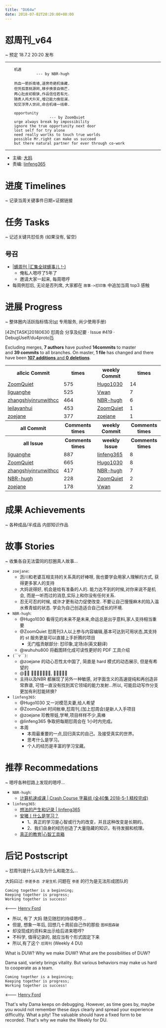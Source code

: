 ```yaml
---
title: "DU64w"
date: 2018-07-02T20:20:00+08:00
---
```


# 怼周刊\_v64
\~ 预定 18.7.2 20:20 发布

---- 
	    机遇
	              --- by NBR-hugh
	
	    热血一箭折南墙,道旁奇葩机锋藏.
	    但凭孤意桃源罔,移步换景自微芒.
	    两心肚皮初极狭,作品信任若有光.
	    随贵人鸡犬升天,增己能力挽狂澜.
	    知交浮萍人世间,命合机缘一线牵.
	
	    opportunity
	                    --- by ZoomQuiet
	    urge always break by impossibility
	    ignore the true opportunity next door
	    lost self for try alone
	    need really worlks to touch true worlds
	    possible Mr.right can make us succeed
	    but there natural partner for ever through co-work

---- 

- 主编: [大妈][1]
- 责编: [linfeng365][2]


# 进度 Timelines
\~ 记录当周关键事件日期+证据链接


# 任务 Tasks
\~ 记述关键共怼任务 (如果没有, 留空)

## 号召

- [|蠎周刊 |汇集全球蠎事儿 !-)][3]
	+ 俺私人嗯哼了5年了
	+ 邀请大家一起来, 每周嗯哼
- 每周例怼后, 无论是否列席, 大家都在 `故事->怼印象` 中追加当周 top3 感触



# 进展 Progress
\~ 整体圈内活跃指标情况([st][4] 专用服务, 尚少使用手册)


[42h\[TASK]20180630 怼周会 分享及纪要 · Issue #419 · DebugUself/du4proto][5]


Excluding merges, **7 authors** have pushed **14commits** to master and **39 commits** to all branches. On master, **1 file** has changed and there have been [**107** **additions** and **0** **deletions**][6].


<table><tr><th>allcic Commit</th><th>times</th><th>weekly Commit</th><th>times</th></tr><tr><td><a href='http://github.com/ZoomQuiet'>ZoomQuiet</a></td><td>575</td><td><a href='http://github.com/Hugo1030'>Hugo1030</a></td><td>14</td><tr><td><a href='http://github.com/liguanghe'>liguanghe</a></td><td>525</td><td><a href='http://github.com/Vwan'>Vwan</a></td><td>7</td><tr><td><a href='http://github.com/zhangshiyinrunwithcc'>zhangshiyinrunwithcc</a></td><td>464</td><td><a href='http://github.com/NBR-hugh'>NBR-hugh</a></td><td>6</td><tr><td><a href='http://github.com/leilayanhui'>leilayanhui</a></td><td>453</td><td><a href='http://github.com/ZoomQuiet'>ZoomQuiet</a></td><td>1</td><tr><td><a href='http://github.com/zoejane'>zoejane</a></td><td>377</td><td><a href='http://github.com/zoejane'>zoejane</a></td><td>1</td><tr><th>all Commit</th><th>Comments times</th><th>weekly Commit</th><th>Comments times</th></tr><tr><th>all Issue</th><th>Comments times</th><th>weekly Issue</th><th>Comments times</th></tr><tr><td><a href='http://github.com/liguanghe'>liguanghe</a></td><td>887</td><td><a href='http://github.com/linfeng365'>linfeng365</a></td><td>8</td><tr><td><a href='http://github.com/ZoomQuiet'>ZoomQuiet</a></td><td>665</td><td><a href='http://github.com/Hugo1030'>Hugo1030</a></td><td>8</td><tr><td><a href='http://github.com/zhangshiyinrunwithcc'>zhangshiyinrunwithcc</a></td><td>417</td><td><a href='http://github.com/NBR-hugh'>NBR-hugh</a></td><td>7</td><tr><td><a href='http://github.com/NBR-hugh'>NBR-hugh</a></td><td>228</td><td><a href='http://github.com/ZoomQuiet'>ZoomQuiet</a></td><td>2</td><tr><td><a href='http://github.com/zoejane'>zoejane</a></td><td>178</td><td><a href='http://github.com/Vwan'>Vwan</a></td><td>2</td></table>


# 成果 Achievements
\~ 各种成品/半成品 内部知识作品


# 故事 Stories
\~ 收集各自无法雷同的怼圈真人故事...

- `zoejane`:
	- 沥川和老婆互相支持的关系真的好棒呀, 我也要学会用家人理解的方式, 获得更多家人的支持
	- 大妈说得好, 机会是给有准备的人的. 能力达不到的时候,对你来说不是机会, 而是一听而过的消息,实际上和你没有任何关系.
	- 忍无可忍的时候, 或许才更有动力促使改变. 不要让自己慢慢麻木的陷入温水煮青蛙的状态. 学会为自己创造适合自己成长的环境.
- `NBR-hugh`:
	- @Hugo1030 看得见的未来不是未来,命运总是出乎意料,家人支持相当重要
	- @ZoomQuiet 怼周刊3人以上参与内容编辑,基本可达到可用状态,其支持的 st 服务更是可以直接上手折腾的项目
		+ 无门槛贡献部分: 怼印象,定场诗(英文翻译)
	- @wuhuhu800 将截图转化成可读性更好的 PDF 工具介绍
- `(￣▽￣)`:
	- @zoejane 的动心忍性太中国了, 简直是 hard 模式的动态展示, 但是有希望的
	- @𪵱川 习惯性的秀恩爱, 不得不服气
	- 主持以及NBR 都展现了另外一种敏感, 对字面含义的高速提纯和再创造非常靠谱, 可惜一直没有找到其它领域的能力发射...所以, 可能启动写作分支更加有利怼能转换?
- `linfeng365`:
	- @Hugo1030 又一对模范夫妻,给人希望
	- @ZoomQuiet 时间帐单,怼周刊,(加上怼周会)是新人入手项目
	- @zoejane 珍教带娃,学琴,项目样样不少,真棒
	- @linfeng365 争取把每期怼周会在 1小时内完成。
	- 本周
		+ 本周最重要的一点,回归真实的自己。及接受真实的世界。
		+ 思考什么是学习。
		+ 个人的经历是丰富的学习宝藏。

# 推荐 Recommedations
\~ 嗯哼各种怼路上发现的嗯哼...

- `NBR-hugh`:
	- [计算机速成课 | Crash Course 字幕组 (全40集 2018-5-1 精校完成)][7]
- `linfeng365`:
	- [想法的产生和记录 | linfeng365][8]
	- [安猪丨什么是学习？][9]
		+ 1、真正的学习是心智或行为的改变，并且这种改变是长期的。
		+ 2、我们自身的经历创造了大量隐藏的知识，有待发掘和梳理。 
	- [真正的教育|心智工具箱][10]



# 后记 Postscript
\~ 怼周刊是什么以及为什么和能怎么...

大妈曰过: `参差多态 才是生机`
问题在 `参差` 的行为是无法形成团队的

	Coming together is a beginning; 
	Keeping together is progress; 
	Working together is success!

\<--- [Henry Ford][11]

- 所以, 有了 大妈 随见随怼的持续嗯哼...
- 但是, 想象一年后, 回想几十周前自己作的那些 `图样图森破` 
- 却没现成的资料来出示给后进来嗯哼?
- 不科学, 值得记录的, 就应当有个形式固定下来
- 所以,有了这个 `怼周刊` (Weekly 4 DU)

What is DUW?
Why we make DUW?
What are the possibilities of DUW?

Dama said, variety brings vitality.
But various behaviors may make us hard to cooperate as a team.

	Coming together is a beginning; 
	Keeping together is progress; 
	Working together is success!

\<--- [Henry Ford][12]

That's why Dama keeps on debugging.
However, as time goes by, maybe you would not remember these days clearly and spread your experience difficultly.
What a pity!
The valuable should have a fixed form to be recorded.
That's why we make the Weekly for DU.



[1]:	http://du.zoomquiet.io/2014-02/ac0-zq/
[2]:	http://linfeng365.com/
[3]:	http://weekly.pychina.org/archives.html
[4]:	https://github.com/DebugUself/du4proto/tree/DU_tools/st
[5]:	https://github.com/DebugUself/du4proto/issues/419
[6]:	https://github.com/DebugUself/du4proto/compare/master@%7B1529925168%7D...master
[7]:	https://github.com/1c7/crash-course-computer-science-chinese
[8]:	http://linfeng365.com/blog/idea_and_record.html
[9]:	https://mp.weixin.qq.com/s/-_wnabqRPjEtlz2qWZhijA
[10]:	https://mp.weixin.qq.com/s/l72EPohJPOG9Dkv4PswzSA
[11]:	https://www.brainyquote.com/quotes/quotes/h/henryford121997.html
[12]:	https://www.brainyquote.com/quotes/quotes/h/henryford121997.html